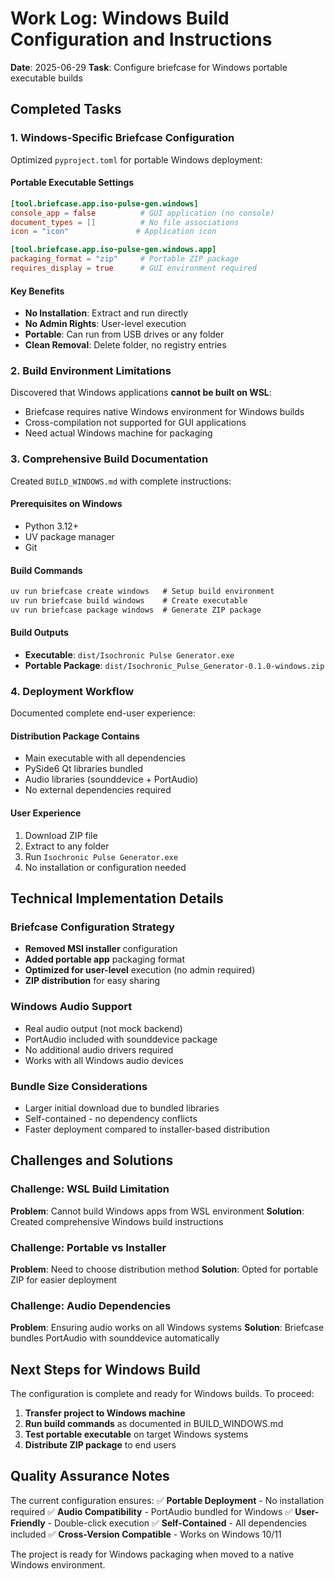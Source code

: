 # Work Log: Windows Build Configuration and Instructions
**Date**: 2025-06-29
**Task**: Configure briefcase for Windows portable executable builds

## Completed Tasks

### 1. Windows-Specific Briefcase Configuration
Optimized `pyproject.toml` for portable Windows deployment:

#### Portable Executable Settings
```toml
[tool.briefcase.app.iso-pulse-gen.windows]
console_app = false          # GUI application (no console)
document_types = []          # No file associations
icon = "icon"               # Application icon

[tool.briefcase.app.iso-pulse-gen.windows.app]
packaging_format = "zip"     # Portable ZIP package
requires_display = true      # GUI environment required
```

#### Key Benefits
- **No Installation**: Extract and run directly
- **No Admin Rights**: User-level execution
- **Portable**: Can run from USB drives or any folder
- **Clean Removal**: Delete folder, no registry entries

### 2. Build Environment Limitations
Discovered that Windows applications **cannot be built on WSL**:
- Briefcase requires native Windows environment for Windows builds
- Cross-compilation not supported for GUI applications
- Need actual Windows machine for packaging

### 3. Comprehensive Build Documentation
Created `BUILD_WINDOWS.md` with complete instructions:

#### Prerequisites on Windows
- Python 3.12+
- UV package manager
- Git

#### Build Commands
```cmd
uv run briefcase create windows   # Setup build environment
uv run briefcase build windows    # Create executable
uv run briefcase package windows  # Generate ZIP package
```

#### Build Outputs
- **Executable**: `dist/Isochronic Pulse Generator.exe`
- **Portable Package**: `dist/Isochronic_Pulse_Generator-0.1.0-windows.zip`

### 4. Deployment Workflow
Documented complete end-user experience:

#### Distribution Package Contains
- Main executable with all dependencies
- PySide6 Qt libraries bundled
- Audio libraries (sounddevice + PortAudio)
- No external dependencies required

#### User Experience
1. Download ZIP file
2. Extract to any folder
3. Run `Isochronic Pulse Generator.exe`
4. No installation or configuration needed

## Technical Implementation Details

### Briefcase Configuration Strategy
- **Removed MSI installer** configuration
- **Added portable app** packaging format
- **Optimized for user-level** execution (no admin required)
- **ZIP distribution** for easy sharing

### Windows Audio Support
- Real audio output (not mock backend)
- PortAudio included with sounddevice package
- No additional audio drivers required
- Works with all Windows audio devices

### Bundle Size Considerations
- Larger initial download due to bundled libraries
- Self-contained - no dependency conflicts
- Faster deployment compared to installer-based distribution

## Challenges and Solutions

### Challenge: WSL Build Limitation
**Problem**: Cannot build Windows apps from WSL environment
**Solution**: Created comprehensive Windows build instructions

### Challenge: Portable vs Installer
**Problem**: Need to choose distribution method
**Solution**: Opted for portable ZIP for easier deployment

### Challenge: Audio Dependencies
**Problem**: Ensuring audio works on all Windows systems
**Solution**: Briefcase bundles PortAudio with sounddevice automatically

## Next Steps for Windows Build

The configuration is complete and ready for Windows builds. To proceed:

1. **Transfer project to Windows machine**
2. **Run build commands** as documented in BUILD_WINDOWS.md
3. **Test portable executable** on target Windows systems
4. **Distribute ZIP package** to end users

## Quality Assurance Notes

The current configuration ensures:
✅ **Portable Deployment** - No installation required
✅ **Audio Compatibility** - PortAudio bundled for Windows
✅ **User-Friendly** - Double-click execution
✅ **Self-Contained** - All dependencies included
✅ **Cross-Version Compatible** - Works on Windows 10/11

The project is ready for Windows packaging when moved to a native Windows environment.